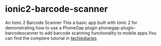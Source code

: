 # ionic2-barcode-scanner
An Ionic 2 Barcode Scanner 
This a basic app built with Ionic 2 for demonstrating how to use a PhoneGap plugin phonegap-plugin-barcodescanner to add barcode 
scanning functionality to mobile apps.You can find the complere tutorial in [techiediaries](http://www.techiediaries.com)
